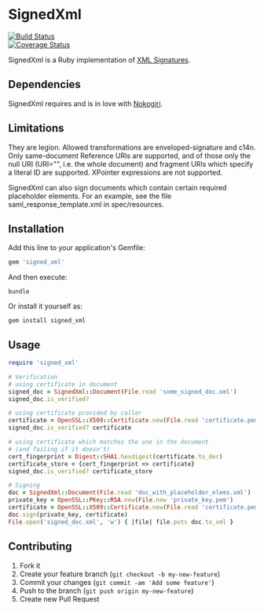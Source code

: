 SignedXml
=========
[![Build Status](https://travis-ci.org/toddthomas/signed_xml.png)](https://travis-ci.org/toddthomas/signed_xml)  
[![Coverage Status](https://coveralls.io/repos/toddthomas/signed_xml/badge.png)](https://coveralls.io/r/toddthomas/signed_xml)

SignedXml is a Ruby implementation of [XML Signatures](http://www.w3.org/TR/xmldsig-core).

Dependencies
------------

SignedXml requires and is in love with [Nokogiri](http://nokogiri.org).

Limitations
-----------

They are legion. Allowed transformations are enveloped-signature and c14n. Only
same-document Reference URIs are supported, and of those only the null URI
(URI="", i.e. the whole document) and fragment URIs which specify a literal ID
are supported. XPointer expressions are not supported.

SignedXml can also sign documents which contain certain required
placeholder elements. For an example, see the file
saml_response_template.xml in spec/resources.

Installation
------------

Add this line to your application's Gemfile:

```ruby
gem 'signed_xml'
```

And then execute:

```shell
bundle
```

Or install it yourself as:

```shell
gem install signed_xml
```

Usage
-----

```ruby
require 'signed_xml'

# Verification
# using certificate in document
signed_doc = SignedXml::Document(File.read 'some_signed_doc.xml')
signed_doc.is_verified?

# using certificate provided by caller
certificate = OpenSSL::X509::Certificate.new(File.read 'certificate.pem')
signed_doc.is_verified? certificate

# using certificate which matches the one in the document
# (and failing if it doesn't)
cert_fingerprint = Digest::SHA1.hexdigest(certificate.to_der)
certificate_store = {cert_fingerprint => certificate}
signed_doc.is_verified? certificate_store

# Signing
doc = SignedXml::Document(File.read 'doc_with_placeholder_elems.xml')
private_key = OpenSSL::PKey::RSA.new(File.new 'private_key.pem')
certificate = OpenSSL::X509::Certificate.new(File.read 'certificate.pem')
doc.sign(private_key, certificate)
File.open('signed_doc.xml', 'w') { |file| file.puts doc.to_xml }
```

Contributing
------------

1. Fork it
2. Create your feature branch (`git checkout -b my-new-feature`)
3. Commit your changes (`git commit -am 'Add some feature'`)
4. Push to the branch (`git push origin my-new-feature`)
5. Create new Pull Request
